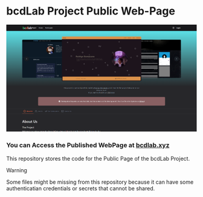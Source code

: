# bcdLab Project Public Web-Page
![image](https://github.com/bcdlab-Project/Media/blob/main/Repository%20Images/WebPage-1.png)

### You can Access the Published WebPage at [bcdlab.xyz](https://bcdlab.xyz)

This repository stores the code for the Public Page of the bcdLab Project.

> [!WARNING]
> Some files might be missing from this repository because it can have some authenticatian credentials or secrets that cannot be shared.
